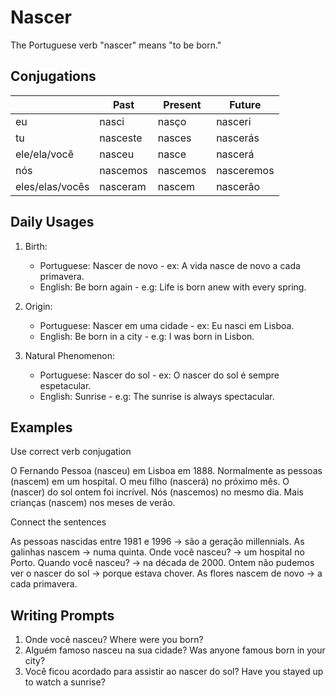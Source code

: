 # Nascer

The Portuguese verb "nascer" means "to be born."

## Conjugations

|                 | Past     | Present  | Future     |
| --------------- | -------- | -------- | ---------- |
| eu              | nasci    | nasço    | nasceri    |
| tu              | nasceste | nasces   | nascerás   |
| ele/ela/você    | nasceu   | nasce    | nascerá    |
| nós             | nascemos | nascemos | nasceremos |
| eles/elas/vocês | nasceram | nascem   | nascerão   |

## Daily Usages

1. Birth:

   - Portuguese: Nascer de novo - ex: A vida nasce de novo a cada primavera.
   - English: Be born again - e.g: Life is born anew with every spring.

2. Origin:

   - Portuguese: Nascer em uma cidade - ex: Eu nasci em Lisboa.
   - English: Be born in a city - e.g: I was born in Lisbon.

3. Natural Phenomenon:

   - Portuguese: Nascer do sol - ex: O nascer do sol é sempre espetacular.
   - English: Sunrise - e.g: The sunrise is always spectacular.

## Examples

Use correct verb conjugation

O Fernando Pessoa (nasceu) em Lisboa em 1888.
Normalmente as pessoas (nascem) em um hospital.
O meu filho (nascerá) no próximo mês.
O (nascer) do sol ontem foi incrível.
Nós (nascemos) no mesmo dia.
Mais crianças (nascem) nos meses de verão.

Connect the sentences

As pessoas nascidas entre 1981 e 1996 -> são a geração millennials.
As galinhas nascem -> numa quinta.
Onde você nasceu? -> um hospital no Porto.
Quando você nasceu? -> na década de 2000.
Ontem não pudemos ver o nascer do sol -> porque estava chover.
As flores nascem de novo -> a cada primavera.

## Writing Prompts

1. Onde você nasceu? Where were you born?
2. Alguém famoso nasceu na sua cidade? Was anyone famous born in your city?
3. Você ficou acordado para assistir ao nascer do sol? Have you stayed up to watch a sunrise?
